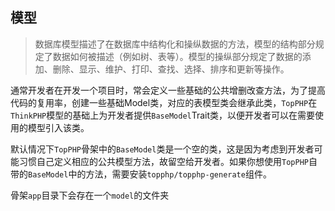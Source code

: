 ## 模型

> 数据库模型描述了在数据库中结构化和操纵数据的方法，模型的结构部分规定了数据如何被描述（例如树、表等）。模型的操纵部分规定了数据的添加、删除、显示、维护、打印、查找、选择、排序和更新等操作。

通常开发者在开发一个项目时，常会定义一些基础的公共增删改查方法，为了提高代码的复用率，创建一些基础Model类，对应的表模型类会继承此类，`TopPHP`在`ThinkPHP`模型的基础上为开发者提供`BaseModel`Trait类，以便开发者可以在需要使用的模型引入该类。

默认情况下`TopPHP`骨架中的`BaseModel`类是一个空的类，这是因为考虑到开发者可能习惯自己定义相应的公共模型方法，故留空给开发者。如果你想使用`TopPHP`自带的`BaseModel`中的方法，需要安装`topphp/topphp-generate`组件。

骨架`app`目录下会存在一个`model`的文件夹